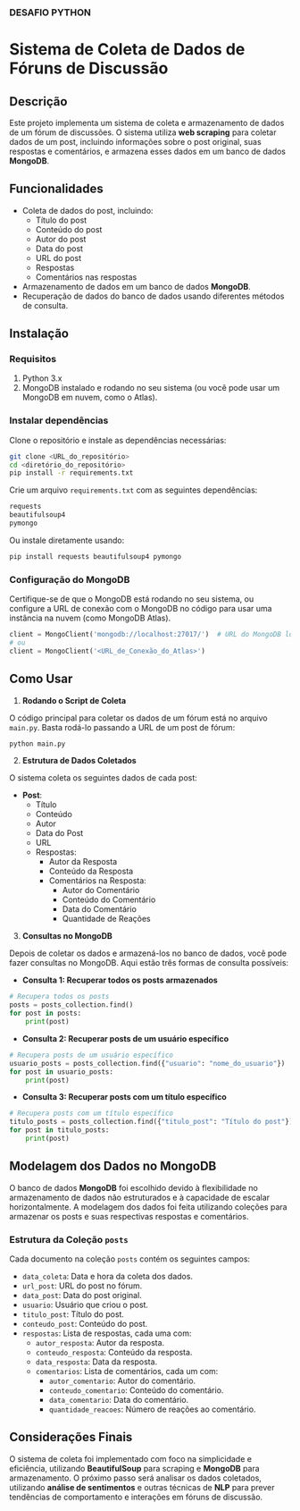 ### DESAFIO PYTHON

# Sistema de Coleta de Dados de Fóruns de Discussão

## Descrição

Este projeto implementa um sistema de coleta e armazenamento de dados de um fórum de discussões. O sistema utiliza **web scraping** para coletar dados de um post, incluindo informações sobre o post original, suas respostas e comentários, e armazena esses dados em um banco de dados **MongoDB**.

## Funcionalidades

- Coleta de dados do post, incluindo:
  - Título do post
  - Conteúdo do post
  - Autor do post
  - Data do post
  - URL do post
  - Respostas
  - Comentários nas respostas
- Armazenamento de dados em um banco de dados **MongoDB**.
- Recuperação de dados do banco de dados usando diferentes métodos de consulta.

## Instalação

### Requisitos

1. Python 3.x
2. MongoDB instalado e rodando no seu sistema (ou você pode usar um MongoDB em nuvem, como o Atlas).

### Instalar dependências

Clone o repositório e instale as dependências necessárias:

```bash
git clone <URL_do_repositório>
cd <diretório_do_repositório>
pip install -r requirements.txt
```

Crie um arquivo `requirements.txt` com as seguintes dependências:

```txt
requests
beautifulsoup4
pymongo
```

Ou instale diretamente usando:

```bash
pip install requests beautifulsoup4 pymongo
```

### Configuração do MongoDB

Certifique-se de que o MongoDB está rodando no seu sistema, ou configure a URL de conexão com o MongoDB no código para usar uma instância na nuvem (como MongoDB Atlas).

```python
client = MongoClient('mongodb://localhost:27017/')  # URL do MongoDB local
# ou
client = MongoClient('<URL_de_Conexão_do_Atlas>')
```

## Como Usar

1. **Rodando o Script de Coleta**

O código principal para coletar os dados de um fórum está no arquivo `main.py`. Basta rodá-lo passando a URL de um post de fórum:

```bash
python main.py
```

2. **Estrutura de Dados Coletados**

O sistema coleta os seguintes dados de cada post:

- **Post**:
  - Título
  - Conteúdo
  - Autor
  - Data do Post
  - URL
  - Respostas:
    - Autor da Resposta
    - Conteúdo da Resposta
    - Comentários na Resposta:
      - Autor do Comentário
      - Conteúdo do Comentário
      - Data do Comentário
      - Quantidade de Reações

3. **Consultas no MongoDB**

Depois de coletar os dados e armazená-los no banco de dados, você pode fazer consultas no MongoDB. Aqui estão três formas de consulta possíveis:

- **Consulta 1: Recuperar todos os posts armazenados**
  
```python
# Recupera todos os posts
posts = posts_collection.find()
for post in posts:
    print(post)
```

- **Consulta 2: Recuperar posts de um usuário específico**

```python
# Recupera posts de um usuário específico
usuario_posts = posts_collection.find({"usuario": "nome_do_usuario"})
for post in usuario_posts:
    print(post)
```

- **Consulta 3: Recuperar posts com um título específico**

```python
# Recupera posts com um título específico
titulo_posts = posts_collection.find({"titulo_post": "Título do post"})
for post in titulo_posts:
    print(post)
```

## Modelagem dos Dados no MongoDB

O banco de dados **MongoDB** foi escolhido devido à flexibilidade no armazenamento de dados não estruturados e à capacidade de escalar horizontalmente. A modelagem dos dados foi feita utilizando coleções para armazenar os posts e suas respectivas respostas e comentários.

### Estrutura da Coleção `posts`

Cada documento na coleção `posts` contém os seguintes campos:

- `data_coleta`: Data e hora da coleta dos dados.
- `url_post`: URL do post no fórum.
- `data_post`: Data do post original.
- `usuario`: Usuário que criou o post.
- `titulo_post`: Título do post.
- `conteudo_post`: Conteúdo do post.
- `respostas`: Lista de respostas, cada uma com:
  - `autor_resposta`: Autor da resposta.
  - `conteudo_resposta`: Conteúdo da resposta.
  - `data_resposta`: Data da resposta.
  - `comentarios`: Lista de comentários, cada um com:
    - `autor_comentario`: Autor do comentário.
    - `conteudo_comentario`: Conteúdo do comentário.
    - `data_comentario`: Data do comentário.
    - `quantidade_reacoes`: Número de reações ao comentário.

## Considerações Finais

O sistema de coleta foi implementado com foco na simplicidade e eficiência, utilizando **BeautifulSoup** para scraping e **MongoDB** para armazenamento. O próximo passo será analisar os dados coletados, utilizando **análise de sentimentos** e outras técnicas de **NLP** para prever tendências de comportamento e interações em fóruns de discussão.

